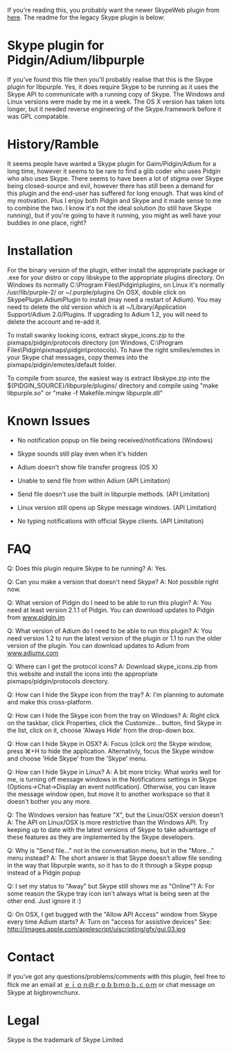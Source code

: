 If you're reading this, you probably want the newer SkypeWeb plugin from [here](https://github.com/EionRobb/skype4pidgin/tree/master/skypeweb).  The readme for the legacy Skype plugin is below:




﻿Skype plugin for Pidgin/Adium/libpurple
========================================

If you've found this file then you'll probably realise that this is the Skype plugin for libpurple.  Yes, it does require Skype to be running as it uses the Skype API to communicate with a running copy of Skype.  The Windows and Linux versions were made by me in a week.  The OS X version has taken lots longer, but it needed reverse engineering of the Skype.framework before it was GPL compatable.


History/Ramble
==============

It seems people have wanted a Skype plugin for Gaim/Pidgin/Adium for a long time, however it seems to be rare to find a glib coder who uses Pidgin who also uses Skype.  There seems to have been a lot of stigma over Skype being closed-source and evil, however there has still been a demand for this plugin and the end-user has suffered for long enough.  That was kind of my motivation.  Plus I enjoy both Pidgin and Skype and it made sense to me to combine the two.  I know it's not the ideal solution (to still have Skype running), but if you're going to have it running, you might as well have your buddies in one place, right?


Installation
============

For the binary version of the plugin, either install the appropriate package or .exe for your distro or copy libskype to the appropriate plugins directory.  On Windows its normally C:\Program Files\Pidgin\plugins, on Linux it's normally /usr/lib/purple-2/ or ~/.purple/plugins
On OSX, double click on SkypePlugin.AdiumPlugin to install (may need a restart of Adium).  You may need to delete the old version which is at ~/Library/Application Support/Adium 2.0/Plugins.  If upgrading to Adium 1.2, you will need to delete the account and re-add it.

To install swanky looking icons, extract skype_icons.zip to the pixmaps/pidgin/protocols directory (on Windows, C:\Program Files\Pidgin\pixmaps\pidgin\protocols).
To have the right smilies/emotes in your Skype chat messages, copy themes into the pixmaps/pidgin/emotes/default folder.

To compile from source, the easiest way is extract libskype.zip into the ${PIDGIN_SOURCE}/libpurple/plugins/ directory and compile using "make libpurple.so" or "make -f Makefile.mingw libpurple.dll"


Known Issues
============

* No notification popup on file being received/notifications (Windows)

* Skype sounds still play even when it's hidden

* Adium doesn't show file transfer progress (OS X)
* Unable to send file from within Adium (API Limitation)
* Send file doesn't use the built in libpurple methods. (API Limitation)
* Linux version still opens up Skype message windows. (API Limitation)
* No typing notifications with official Skype clients. (API Limitation)


FAQ
===

Q: Does this plugin require Skype to be running?
A: Yes.

Q: Can you make a version that doesn't need Skype?
A: Not possible right now.

Q: What version of Pidgin do I need to be able to run this plugin?
A: You need at least version 2.1.1 of Pidgin.  You can download updates to Pidgin from www.pidgin.im

Q: What version of Adium do I need to be able to run this plugin?
A: You need version 1.2 to run the latest version of the plugin or 1.1 to run the older version of the plugin.  You can download updates to Adium from www.adiumx.com

Q: Where can I get the protocol icons?
A: Download skype_icons.zip from this website and install the icons into the appropriate pixmaps/pidgin/protocols directory.

Q: How can I hide the Skype icon from the tray?
A: I'm planning to automate and make this cross-platform.

Q: How can I hide the Skype icon from the tray on Windows?
A: Right click on the taskbar, click Properties, click the Customize... button, find Skype in the list, click on it, choose 'Always Hide' from the drop-down box.

Q: How can I hide Skype in OSX?
A: Focus (click on) the Skype window, press ⌘+H to hide the application.  Alternativly, focus the Skype window and choose 'Hide Skype' from the 'Skype' menu.

Q: How can I hide Skype in Linux?
A: A bit more tricky.  What works well for me, is turning off message windows in the Notifications settings in Skype (Options->Chat->Display an event notification).  Otherwise, you can leave the message window open, but move it to another workspace so that it doesn't bother you any more.

Q: The Windows version has feature "X", but the Linux/OSX version doesn't
A: The API on Linux/OSX is more restrictive than the Windows API.  Try keeping up to date with the latest versions of Skype to take advantage of these features as they are implemented by the Skype developers.

Q: Why is "Send file..." not in the conversation menu, but in the "More..." menu instead?
A: The short answer is that Skype doesn't allow file sending in the way that libpurple wants, so it has to do it through a Skype popup instead of a Pidgin popup

Q: I set my status to "Away" but Skype still shows me as "Online"?
A: For some reason the Skype tray icon isn't always what is being seen at the other end.  Just ignore it :)

Q: On OSX, I get bugged with the "Allow API Access" window from Skype every time Adium starts?
A: Turn on "access for assistive devices" See: http://images.apple.com/applescript/uiscripting/gfx/gui.03.jpg

Contact
=======

If you've got any questions/problems/comments with this plugin, feel free to flick me an email at ｅｉｏｎ@ｒｏｂｂｍｏｂ.ｃｏｍ or chat message on Skype at bigbrownchunx.


Legal
=====
Skype is the trademark of Skype Limited

